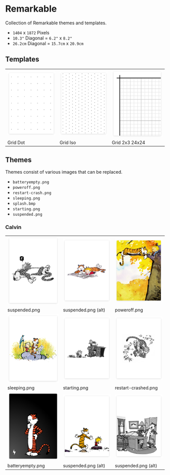 # Remarkable

Collection of Remarkable themes and templates.

- `1404` x `1872` Pixels
- `10.3"` Diagonal = `6.2"` x `8.2"`
- `26.2cm` Diagonal = `15.7cm` x `20.9cm`

## Templates

<table>
  <tr>
    <td>
      <a href="https://github.com/Templarian/Remarkable/blob/master/template/grid-dot.png">
        <img src="/template/thumb-grid-dot.png"/>
      </a>
    </td>
    <td>
      <a href="https://github.com/Templarian/Remarkable/blob/master/template/grid-iso.png">
        <img src="/template/thumb-grid-iso.png"/>
      </a>
    </td>
    <td>
      <a href="https://github.com/Templarian/Remarkable/blob/master/template/grid-2-3-24.png">
        <img src="/template/thumb-grid-2-3-24.png"/>
      </a>
    </td>
  </tr>
  <tr>
    <td>Grid Dot</td>
    <td>Grid Iso</td>
    <td>Grid 2x3 24x24</td>
  </tr>
</table>

## Themes

Themes consist of various images that can be replaced.

- `batteryempty.png`
- `poweroff.png`
- `restart-crash.png`
- `sleeping.png`
- `splash.bmp`
- `starting.png`
- `suspended.png`

### Calvin

<table>
  <tr>
    <td>
      <a href="https://github.com/Templarian/Remarkable/blob/master/themes/calvin/suspended.png">
        <img src="/themes/calvin/thumb-suspended.png"/>
      </a>
    </td>
    <td>
      <a href="https://github.com/Templarian/Remarkable/blob/master/themes/calvin/suspended2.png">
        <img src="/themes/calvin/thumb-suspended2.png"/>
      </a>
    </td>
    <td>
      <a href="https://github.com/Templarian/Remarkable/blob/master/themes/calvin/poweroff.png">
        <img src="/themes/calvin/thumb-poweroff.png"/>
      </a>
    </td>
  </tr>
  <tr>
    <td>suspended.png</td>
    <td>suspended.png (alt)</td>
    <td>poweroff.png</td>
  </tr>
  <tr>
    <td>
      <a href="https://github.com/Templarian/Remarkable/blob/master/themes/calvin/sleeping.png">
        <img src="/themes/calvin/thumb-sleeping.png"/>
      </a>
    </td>
    <td>
      <a href="https://github.com/Templarian/Remarkable/blob/master/themes/calvin/starting.png">
        <img src="/themes/calvin/thumb-starting.png"/>
      </a>
    </td>
    <td>
      <a href="https://github.com/Templarian/Remarkable/blob/master/themes/calvin/restart-crashed.png">
        <img src="/themes/calvin/thumb-restart-crashed.png"/>
      </a>
    </td>
  </tr>
  <tr>
    <td>sleeping.png</td>
    <td>starting.png</td>
    <td>restart-crashed.png</td>
  </tr>
  <tr>
    <td>
      <a href="https://github.com/Templarian/Remarkable/blob/master/themes/calvin/batteryempty.png">
        <img src="/themes/calvin/thumb-batteryempty.png"/>
      </a>
    </td>
    <td>
      <a href="https://github.com/Templarian/Remarkable/blob/master/themes/calvin/suspended3.png">
        <img src="/themes/calvin/thumb-suspended3.png"/>
      </a>
    </td>
    <td>
      <a href="https://github.com/Templarian/Remarkable/blob/master/themes/calvin/suspended4.png">
        <img src="/themes/calvin/thumb-suspended4.png"/>
      </a>
    </td>
  </tr>
  <tr>
    <td>batteryempty.png</td>
    <td>suspended.png (alt)</td>
    <td>suspended.png (alt)</td>
  </tr>
</table>
